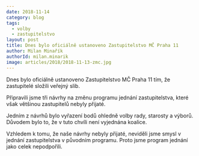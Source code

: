 ```yaml
---
date: 2018-11-14
category: blog
tags:
  - volby
  - zastupitelstvo
layout: post
title: Dnes bylo oficiálně ustanoveno Zastupitelstvo MČ Praha 11
author: Milan Minařík
authorId: milan.minarik
image: articles/2018/2018-11-13-zmc.jpg
---
```


Dnes bylo oficiálně ustanoveno Zastupitelstvo MČ Praha 11 tím, že zastupitelé složili veřejný slib.

Připravili jsme tři návrhy na změnu programu jednání zastupitelstva, které však většinou zastupitelů nebyly přijaté.

Jedním z návrhů bylo vyřazení bodů ohledně volby rady, starosty a výborů. Důvodem bylo to, že v tuto chvíli není vyjednána koalice.

Vzhledem k tomu, že naše návrhy nebyly přijaté, neviděli jsme smysl v jednání zastupitelstva v původním programu. Proto jsme program jednání jako celek nepodpořili.
